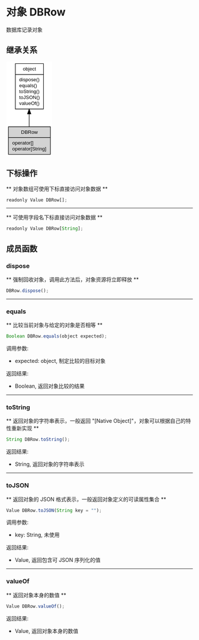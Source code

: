 # 对象 DBRow
数据库记录对象

## 继承关系
<div class="inherits"><svg width="93pt" height="192pt" viewBox="0.00 0.00 93.00 192.00" xmlns="http://www.w3.org/2000/svg" xmlns:xlink="http://www.w3.org/1999/xlink">
<g id="graph0" class="graph" transform="scale(1 1) rotate(0) translate(4 188)">
<title>%0</title>
<polygon fill="#ffffff" stroke="transparent" points="-4,4 -4,-188 89,-188 89,4 -4,4"/>
<!-- object -->
<g id="node1" class="node">
<title>object</title>
<g id="a_node1"><a xlink:href="object.md" xlink:title="object">
<polygon fill="#ffffff" stroke="transparent" points="14,-92 14,-184 71,-184 71,-92 14,-92"/>
<polygon fill="none" stroke="#000000" points="14.5,-162 14.5,-184 71.5,-184 71.5,-162 14.5,-162"/>
<text text-anchor="start" x="29.6625" y="-170" font-family="Helvetica,sans-Serif" font-size="10.00" fill="#000000">object</text>
<polygon fill="none" stroke="#000000" points="14.5,-92 14.5,-162 71.5,-162 71.5,-92 14.5,-92"/>
<text text-anchor="start" x="19.5" y="-148" font-family="Helvetica,sans-Serif" font-size="10.00" fill="#000000"> dispose()</text>
<text text-anchor="start" x="19.5" y="-136" font-family="Helvetica,sans-Serif" font-size="10.00" fill="#000000"> equals()</text>
<text text-anchor="start" x="19.5" y="-124" font-family="Helvetica,sans-Serif" font-size="10.00" fill="#000000"> toString()</text>
<text text-anchor="start" x="19.5" y="-112" font-family="Helvetica,sans-Serif" font-size="10.00" fill="#000000"> toJSON()</text>
<text text-anchor="start" x="19.5" y="-100" font-family="Helvetica,sans-Serif" font-size="10.00" fill="#000000"> valueOf()</text>
</a>
</g>
</g>
<!-- DBRow -->
<g id="node2" class="node">
<title>DBRow</title>
<g id="a_node2"><a xlink:title="DBRow">
<polygon fill="#d3d3d3" stroke="transparent" points="0,0 0,-56 85,-56 85,0 0,0"/>
<polygon fill="none" stroke="#000000" points=".5,-34 .5,-56 85.5,-56 85.5,-34 .5,-34"/>
<text text-anchor="start" x="26.0575" y="-42" font-family="Helvetica,sans-Serif" font-size="10.00" fill="#000000">DBRow</text>
<polygon fill="none" stroke="#000000" points=".5,0 .5,-34 85.5,-34 85.5,0 .5,0"/>
<text text-anchor="start" x="5.5" y="-20" font-family="Helvetica,sans-Serif" font-size="10.00" fill="#000000"> operator[]</text>
<text text-anchor="start" x="5.5" y="-8" font-family="Helvetica,sans-Serif" font-size="10.00" fill="#000000"> operator[String]</text>
</a>
</g>
</g>
<!-- object&#45;&gt;DBRow -->
<g id="edge1" class="edge">
<title>object-&gt;DBRow</title>
<path fill="none" stroke="#000000" d="M42.5,-81.9545C42.5,-73.0376 42.5,-64.1574 42.5,-56.2518"/>
<polygon fill="#000000" stroke="#000000" points="39.0001,-81.9874 42.5,-91.9875 46.0001,-81.9875 39.0001,-81.9874"/>
</g>
</g>
</svg></div>

## 下标操作
        
** 对象数组可使用下标直接访问对象数据 **
```JavaScript
readonly Value DBRow[];
```

--------------------------
** 可使用字段名下标直接访问对象数据 **
```JavaScript
readonly Value DBRow[String];
```

## 成员函数
        
### dispose
** 强制回收对象，调用此方法后，对象资源将立即释放 **
```JavaScript
DBRow.dispose();
```

--------------------------
### equals
** 比较当前对象与给定的对象是否相等 **
```JavaScript
Boolean DBRow.equals(object expected);
```

调用参数:
* expected: object, 制定比较的目标对象

返回结果:
* Boolean, 返回对象比较的结果

--------------------------
### toString
** 返回对象的字符串表示，一般返回 "[Native Object]"，对象可以根据自己的特性重新实现 **
```JavaScript
String DBRow.toString();
```

返回结果:
* String, 返回对象的字符串表示

--------------------------
### toJSON
** 返回对象的 JSON 格式表示，一般返回对象定义的可读属性集合 **
```JavaScript
Value DBRow.toJSON(String key = "");
```

调用参数:
* key: String, 未使用

返回结果:
* Value, 返回包含可 JSON 序列化的值

--------------------------
### valueOf
** 返回对象本身的数值 **
```JavaScript
Value DBRow.valueOf();
```

返回结果:
* Value, 返回对象本身的数值

